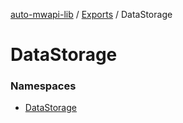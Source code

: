 [auto-mwapi-lib](../README.md) / [Exports](../modules.md) / DataStorage

# DataStorage <Badge type="tip" text="Module" />

### Namespaces

- [DataStorage](DataStorage.DataStorage.md)
